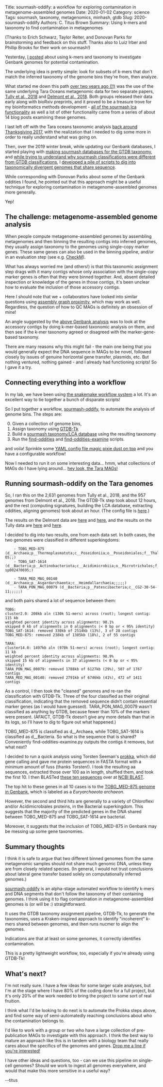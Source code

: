 Title: sourmash-oddify: a workflow for exploring contamination in metagenome-assembled genomes
Date: 2020-01-02
Category: science
Tags: sourmash, taxonomy, metagenomics, minhash, gtdb
Slug: 2020-sourmash-oddify
Authors: C. Titus Brown
Summary: Using k-mers and taxonomy to find contamination in metagenomes

(Thanks to Erich Schwarz, Taylor Reiter, and Donovan Parks for brainstorming and feedback on this stuff. Thanks also to Luiz Irber and Phillip Brooks for their work on sourmash!)

Yesterday, [I posted](http://ivory.idyll.org/blog/2020-sourmash-gtdb-oddities.html) about using k-mers and taxonomy to investigate Genbank genomes for potential contamination.

The underlying idea is pretty simple: look for subsets of k-mers that don't match the inferred taxonomy of the genome bins they're from, then analyze.

What started me down this path [over two years ago (!!)](http://ivory.idyll.org/blog/2017-comparing-genomes-from-metagenomes.html) was the use of the same underlying Tara Oceans metagenomic data for two separate papers, [Tully et al., 2018](https://www.nature.com/articles/sdata2017203) and [Delmont et al., 2018](https://www.nature.com/articles/s41564-018-0176-9). Both groups released their data early along with bioRxiv preprints, and it proved to be a treasure trove for my bioinformatics methods development - [all of the sourmash lca functionality](https://sourmash.readthedocs.io/en/latest/command-line.html#sourmash-lca-subcommands-for-taxonomic-classification) as well a lot of other functionality came from a series of about 14 blog posts examining these genomes.

I last left off with the Tara oceans taxonomic analysis [back around Thanksgiving 2017](http://ivory.idyll.org/blog/2017-taxonomic-disagreements-in-tara-mags.html), with the realization that I needed to dig some more in order to really understand what was going on.

Then, over the 2019 winter break, while updating our Genbank databases, I started playing with [making sourmash databases for the GTDB taxonomy](http://ivory.idyll.org/blog/2019-sourmash-lca-db-gtdb.html), and [while trying to understand why sourmash classifications were different from GTDB classifications](http://ivory.idyll.org/blog/2019-sourmash-lca-vs-gtdb-classify.html), I [developed a pile of scripts to dig into taxonomically divergent genomes that share sequence](http://ivory.idyll.org/blog/2020-sourmash-gtdb-oddities.html).

While corresponding with Donovan Parks about some of the Genbank oddities I found, he pointed out that this approach might be a useful technique for exploring contamination in metagenome-assembled genomes more generally.

Yep!

## The challenge: metagenome-assembled genome analysis

When people compute metagenome-assembled genomes by assembling metagenomes and then binning the resulting contigs into inferred genomes, they usually assign taxonomy to the genomes using single-copy marker genes. These same genes can also be used in the binning pipeline, and/or in an evaluation step (see e.g. [CheckM](https://genome.cshlp.org/content/early/2015/05/14/gr.186072.114)).

What has always worried me (and others!) is that this taxonomic assignment step drags with it many contigs whose only association with the single-copy marker genes is often that they were binned together. And, absent detailed inspection or knowledge of the genes in those contigs, it's been unclear how to evaluate the inclusion of those accessory contigs.

Here I should note that we + collaborators have looked into similar questions using [assembly graph proximity](https://www.biorxiv.org/content/10.1101/462788v2), which may work as well. Regardless, the question of how to QC MAGs is definitely an obsession of mine!

An angle suggested by the [above Genbank analysis](http://ivory.idyll.org/blog/2020-sourmash-gtdb-oddities.html) was to look at the accessory contigs by doing k-mer-based taxonomic analysis on them, and then see if the k-mer taxonomy agreed or disagreed with the marker-gene-based taxonomy.

There are many reasons why this might fail - the main one being that you would generally expect the DNA sequence in MAGs to be novel, followed closely by issues of genuine horizontal gene transfer, plasmids, etc. But nothing ventured, nothing gained - and I already had functioning scripts! So I gave it a try.

## Connecting everything into a workflow

In my lab, we have been using [the snakemake workflow system](https://snakemake.readthedocs.io/) a lot. It's an excellent way to tie together a bunch of disparate scripts!

So I put together a workflow, [sourmash-oddify](https://github.com/dib-lab/sourmash-oddify), to automate the analysis of genome bins. The steps are:

0. Given a collection of genome bins,
1. Assign taxonomy using [GTDB-Tk](https://academic.oup.com/bioinformatics/advance-article/doi/10.1093/bioinformatics/btz848/5626182)
2. Build a [sourmash taxonomy/LCA database](https://sourmash.readthedocs.io/en/latest/command-line.html#sourmash-lca-index) using the resulting taxonomy
3. Run the [find-oddities](https://github.com/dib-lab/sourmash-oddify/blob/master/scripts/find-oddities.py) and [find-oddities-examine](https://github.com/dib-lab/sourmash-oddify/blob/master/scripts/find-oddities-examine.py) scripts.

and voila! Sprinkle some [YAML config file magic pixie dust on top](https://github.com/dib-lab/sourmash-oddify/blob/master/conf/default.yml) and you have a configurable workflow!

Now I needed to run it on some interesting data... hmm, what collections of MAGs do I have lying around... [hey look, the Tara MAGs!](http://ivory.idyll.org/blog/2019-comparing-binnings.html)

## Running sourmash-oddify on the Tara genomes

So, I ran this on the 2,631 genomes from Tully et al., 2018, and the 957 genomes from Delmont et al., 2018. The GTDB-Tk step took about 12 hours, and the rest (computing signatures, building the LCA database, extracting oddities, aligning genomes) took about an hour. (The config file is [here](https://github.com/dib-lab/sourmash-oddify/blob/master/conf/config-tara.yml).)

The results on the Delmont data are [here](https://osf.io/xj87f/) and [here](https://osf.io/rt6qm/), and the results on the Tully data are [here](https://osf.io/xqt3n/) and [here](https://osf.io/jhq62/).

I decided to dig into two results, one from each data set. In both cases, the two genomes were classified in different superkingdoms:

```
    - TOBG_MED-875 (d__Archaea;p__Thermoplasmatota;c__Poseidoniia;o__Poseidoniales;f__Thalassoarchaeaceae;g__MGIIb-O5;;)
    - TOBG_SAT-1614 (d__Bacteria;p__Actinobacteriota;c__Acidimicrobiia;o__Microtrichales;f__TK06;g__UBA7388;s__UBA7388 sp002470695;)

    - TARA_MED_MAG_00140 (d__Archaea;p__Asgardarchaeota;c__Heimdallarchaeia;;;;;)
    - TARA_PON_MAG_00079 (d__Bacteria;p__Patescibacteria;c__CG2-30-54-11;;;;;)
```

and both pairs shared a lot of sequence between them:

```
TOBG:
cluster2.0: 208kb aln (130k 51-mers) across (root); longest contig: 115 kb
weighted percent identity across alignments: 98.1%
skipped 0 kb of alignments in 0 alignments (< 0 bp or < 95% identity)
TOBG_SAT-1614: removed 330kb of 2514kb (13%), 3 of 28 contigs
TOBG_MED-875: removed 238kb of 1305kb (18%), 2 of 55 contigs

TARA:
cluster14.0: 1497kb aln (970k 51-mers) across (root); longest contig: 11 kb
weighted percent identity across alignments: 98.9%
skipped 15 kb of alignments in 37 alignments (< 0 bp or < 95% identity)
TARA_PON_MAG_00079: removed 1788kb of 6127kb (29%), 507 of 1767 contigs
TARA_MED_MAG_00140: removed 2791kb of 6746kb (41%), 472 of 1411 contigs
```

As a control, I then took the "cleaned" genomes and re-ran the classification with GTDB-Tk. Three of the four classified as their original classification, indicating that the removed sequence didn’t contain essential marker genes (as I would have guessed). TARA_PON_MAG_00079 wasn't classified as anything by GTDB, because fewer than 10% of the markers were present. (AFAICT, GTDB-Tk doesn’t give any more details than that in its logs, so I’ll have to dig to figure out what happened.)

TOBG_MED-875 is classified as d__Archaea, while TOBG_SAT-1614 is classified as d__Bacteria. So what is the sequence that is shared? Conveniently find-oddities-examine.py outputs the contigs it removes, but what next?

I decided to run a quick analysis using Torsten Seeman's [prokka](https://github.com/tseemann/prokka), which did gene calling and gave me protein sequences in FASTA format with a minimum amount of fuss (thanks Torsten!). I took the resulting aa sequences, extracted those over 100 aa in length, shuffled them, and took the first 10. I then BLASTed [these ten sequences](https://osf.io/uds2n/) over at [NCBI BLAST](https://blast.ncbi.nlm.nih.gov/Blast.cgi).

The top hit to these genes in all 10 cases is to the [TOBG_MED-875 genome in Genbank](https://www.ncbi.nlm.nih.gov/biosample/SAMN07618765), which is labeled as a *Euryarchaeota archaeon*.

However, the second and third hits are generally to a variety of Chloroflexi and/or Acidimicrobiales proteins, in the Bacterial superkingdom. This suggests that the majority of the predicted genes in the DNA shared between TOBG_MED-875 and TOBG_SAT-1614 are bacterial.

Moreover, it suggests that the inclusion of TOBG_MED-875 in Genbank may be messing up some gene taxonomies.

## Summary thoughts

I think it is safe to argue that two different binned genomes from the same metagenomic samples should not share much genomic DNA, unless they are from closely related species. (In general, I would not trust conclusions about lateral gene transfer based solely on computationally inferred genomes.)

[sourmash-oddify](https://github.com/dib-lab/sourmash-oddify) is an alpha-stage automated workflow to identify k-mers and DNA segments that don't follow the taxonomy of their containing genomes. I think using it to flag contamination in metagenome-assembled genomes is (or will be :) straightforward.

It uses the GTDB taxonomy assignment pipeline, GTDB-Tk, to generate the taxonomies, uses a Kraken-inspired approach to identify "incoherent" k-mers shared between genomes, and then runs nucmer to align the genomes.

Indications are that at least on some genomes, it correctly identifies contamination.

This is a pretty lightweight workflow, too, especially if you're already using GTDB-Tk!

## What's next?

I'm not really sure. I have a few ideas for some larger scale analyses, but I'm at the stage where I have 80% of the coding done for a full project, but it's only 20% of the work needed to bring the project to some sort of real fruition.

I think what I'd be looking to do next is to automate the Prokka steps above, and find some way of semi-automatedly reaching conclusions about who the contamination belongs to.

I'd like to work with a group or two who have a large collection of pre-publication MAGs to investigate with this approach. I think the best way to mature an approach like this is in tandem with a biology team that really cares about the specifics of the genomes and genes. [Drop me a line if you're interested!](mailto:ctbrown@ucdavis.edu)

I have other ideas and questions, too - can we use this pipeline on single-cell genomes? Should we work to ingest all genomes everywhere, and would that make this more sensitive in a useful way?

--titus
